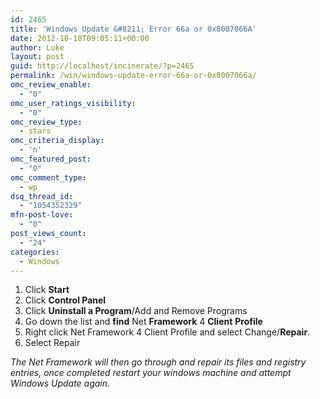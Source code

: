 ```yaml
---
id: 2465
title: 'Windows Update &#8211; Error 66a or 0x8007066A'
date: 2012-10-18T09:05:11+00:00
author: Luke
layout: post
guid: http://localhost/incinerate/?p=2465
permalink: /win/windows-update-error-66a-or-0x8007066a/
omc_review_enable:
  - "0"
omc_user_ratings_visibility:
  - "0"
omc_review_type:
  - stars
omc_criteria_display:
  - 'n'
omc_featured_post:
  - "0"
omc_comment_type:
  - wp
dsq_thread_id:
  - "1054352329"
mfn-post-love:
  - "0"
post_views_count:
  - "24"
categories:
  - Windows
---
```

  1. Click **Start**
  2. Click **Control Panel**
  3. Click **Uninstall a Program**/Add and Remove Programs
  4. Go down the list and **find** Net **Framework** 4 **Client** **Profile**
  5. Right click Net Framework 4 Client Profile and select Change/**Repair**.
  6. Select Repair

_The Net Framework will then go through and repair its files and registry entries, once completed restart your windows machine and attempt Windows Update again._